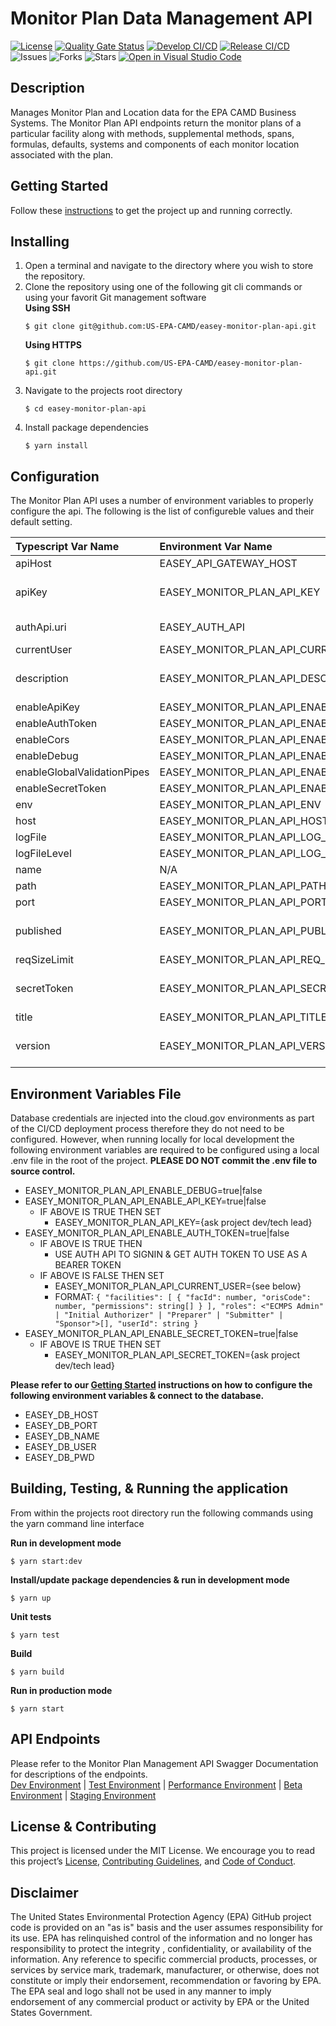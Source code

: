 # Monitor Plan Data Management API

[![License](https://img.shields.io/github/license/US-EPA-CAMD/easey-monitor-plan-api)](https://github.com/US-EPA-CAMD/easey-monitor-plan-api/blob/develop/LICENSE)
[![Quality Gate Status](https://sonarcloud.io/api/project_badges/measure?project=US-EPA-CAMD_easey-monitor-plan-api&metric=alert_status)](https://sonarcloud.io/dashboard?id=US-EPA-CAMD_easey-monitor-plan-api)
[![Develop CI/CD](https://github.com/US-EPA-CAMD/easey-monitor-plan-api/workflows/Develop%20Branch%20Workflow/badge.svg)](https://github.com/US-EPA-CAMD/easey-monitor-plan-api/actions)
[![Release CI/CD](https://github.com/US-EPA-CAMD/easey-monitor-plan-api/workflows/Release%20Branch%20Workflow/badge.svg)](https://github.com/US-EPA-CAMD/easey-monitor-plan-api/actions)
![Issues](https://img.shields.io/github/issues/US-EPA-CAMD/easey-monitor-plan-api)
![Forks](https://img.shields.io/github/forks/US-EPA-CAMD/easey-monitor-plan-api)
![Stars](https://img.shields.io/github/stars/US-EPA-CAMD/easey-monitor-plan-api)
[![Open in Visual Studio Code](https://open.vscode.dev/badges/open-in-vscode.svg)](https://open.vscode.dev/US-EPA-CAMD/easey-monitor-plan-api)

## Description

Manages Monitor Plan and Location data for the EPA CAMD Business Systems. The Monitor Plan API endpoints return the monitor plans of a particular facility along with methods, supplemental methods, spans, formulas, defaults, systems and components of each monitor location associated with the plan.
​

## Getting Started

Follow these [instructions](https://github.com/US-EPA-CAMD/devops/blob/master/GETTING-STARTED.md) to get the project up and running correctly.

## Installing

1. Open a terminal and navigate to the directory where you wish to store the repository.
2. Clone the repository using one of the following git cli commands or using your favorit Git management software<br>
   **Using SSH**
   ```
   $ git clone git@github.com:US-EPA-CAMD/easey-monitor-plan-api.git
   ```
   **Using HTTPS**
   ```
   $ git clone https://github.com/US-EPA-CAMD/easey-monitor-plan-api.git
   ```
3. Navigate to the projects root directory
   ```
   $ cd easey-monitor-plan-api
   ```
4. Install package dependencies
   ```
   $ yarn install
   ```

## Configuration

The Monitor Plan API uses a number of environment variables to properly configure the api. The following is the list of configureble values and their default setting.

| Typescript Var Name         | Environment Var Name                                 | Default Value                                                                | Comment                           |
| :-------------------------- | :--------------------------------------------------- | :--------------------------------------------------------------------------- | :-------------------------------- |
| apiHost                     | EASEY_API_GATEWAY_HOST                               | api.epa.gov/easey/dev                                                        | Configurable                      |
| apiKey                      | EASEY_MONITOR_PLAN_API_KEY                           | \*\*\*                                                                       | Dynamically set by CI/CD workflow |
| authApi.uri                 | EASEY_AUTH_API                                       | https://api.epa.gov/easey/dev/auth-mgmt                                      | Configurable                      |
| currentUser                 | EASEY_MONITOR_PLAN_API_CURRENT_USER                  | {}                                                                           | Configurable                      |
| description                 | EASEY_MONITOR_PLAN_API_DESCRIPTION                   | Monitor Plan management API endpoints for all monitor plan data & operations | Configurable                      |
| enableApiKey                | EASEY_MONITOR_PLAN_API_ENABLE_API_KEY                | false                                                                        | Configurable                      |
| enableAuthToken             | EASEY_MONITOR_PLAN_API_ENABLE_AUTH_TOKEN             | false                                                                        | Configurable                      |
| enableCors                  | EASEY_MONITOR_PLAN_API_ENABLE_CORS                   | true                                                                         | Configurable                      |
| enableDebug                 | EASEY_MONITOR_PLAN_API_ENABLE_DEBUG                  | false                                                                        | Configurable                      |
| enableGlobalValidationPipes | EASEY_MONITOR_PLAN_API_ENABLE_GLOBAL_VALIDATION_PIPE | true                                                                         | Configurable                      |
| enableSecretToken           | EASEY_MONITOR_PLAN_API_ENABLE_SECRET_TOKEN           | false                                                                        | Configurable                      |
| env                         | EASEY_MONITOR_PLAN_API_ENV                           | local-dev                                                                    | Configurable                      |
| host                        | EASEY_MONITOR_PLAN_API_HOST                          | localhost                                                                    | Configurable                      |
| logFile                     | EASEY_MONITOR_PLAN_API_LOG_FILE                      | ""                                                                           | Configurable                      |
| logFileLevel                | EASEY_MONITOR_PLAN_API_LOG_FILE_LEVEL                | ""                                                                           | Configurable                      |
| name                        | N/A                                                  | monitor-plan-api                                                             | Fixed value                       |
| path                        | EASEY_MONITOR_PLAN_API_PATH                          | monitor-plan-mgmt                                                            | Configurable                      |
| port                        | EASEY_MONITOR_PLAN_API_PORT                          | 8010                                                                         | Configurable                      |
| published                   | EASEY_MONITOR_PLAN_API_PUBLISHED                     | local                                                                        | Dynamically set by CI/CD workflow |
| reqSizeLimit                | EASEY_MONITOR_PLAN_API_REQ_SIZE_LIMIT                | 1mb                                                                          | Configurable                      |
| secretToken                 | EASEY_MONITOR_PLAN_API_SECRET_TOKEN                  | \*\*\*                                                                       | Dynamically set by CI/CD workflow |
| title                       | EASEY_MONITOR_PLAN_API_TITLE                         | Monitor Plan Management                                                      | Configurable                      |
| version                     | EASEY_MONITOR_PLAN_API_VERSION                       | v0.0.0                                                                       | Dynamically set by CI/CD workflow |

## Environment Variables File

Database credentials are injected into the cloud.gov environments as part of the CI/CD deployment process therefore they do not need to be configured. However, when running locally for local development the following environment variables are required to be configured using a local .env file in the root of the project. **PLEASE DO NOT commit the .env file to source control.**

- EASEY_MONITOR_PLAN_API_ENABLE_DEBUG=true|false
- EASEY_MONITOR_PLAN_API_ENABLE_API_KEY=true|false
  - IF ABOVE IS TRUE THEN SET
    - EASEY_MONITOR_PLAN_API_KEY={ask project dev/tech lead}
- EASEY_MONITOR_PLAN_API_ENABLE_AUTH_TOKEN=true|false
  - IF ABOVE IS TRUE THEN
    - USE AUTH API TO SIGNIN & GET AUTH TOKEN TO USE AS A BEARER TOKEN
  - IF ABOVE IS FALSE THEN SET
    - EASEY_MONITOR_PLAN_API_CURRENT_USER={see below}
    - FORMAT: `{ "facilities": [ { "facId": number, "orisCode": number, "permissions": string[] } ], "roles": <"ECMPS Admin" | "Initial Authorizer" | "Preparer" | "Submitter" | "Sponsor">[], "userId": string }`
- EASEY_MONITOR_PLAN_API_ENABLE_SECRET_TOKEN=true|false
  - IF ABOVE IS TRUE THEN SET
    - EASEY_MONITOR_PLAN_API_SECRET_TOKEN={ask project dev/tech lead}

**Please refer to our [Getting Started](https://github.com/US-EPA-CAMD/devops/blob/master/GETTING-STARTED.md) instructions on how to configure the following environment variables & connect to the database.**

- EASEY_DB_HOST
- EASEY_DB_PORT
- EASEY_DB_NAME
- EASEY_DB_USER
- EASEY_DB_PWD

## Building, Testing, & Running the application

From within the projects root directory run the following commands using the yarn command line interface

**Run in development mode**

```
$ yarn start:dev
```

**Install/update package dependencies & run in development mode**

```
$ yarn up
```

**Unit tests**

```
$ yarn test
```

**Build**

```
$ yarn build
```

**Run in production mode**

```
$ yarn start
```

## API Endpoints

Please refer to the Monitor Plan Management API Swagger Documentation for descriptions of the endpoints.<br>
[Dev Environment](https://api.epa.gov/easey/dev/monitor-plan-mgmt/swagger/) | [Test Environment](https://api.epa.gov/easey/test/monitor-plan-mgmt/swagger/) |
[Performance Environment](https://api.epa.gov/easey/perf/monitor-plan-mgmt/swagger/) |
[Beta Environment](https://api.epa.gov/easey/beta/monitor-plan-mgmt/swagger/) | [Staging Environment](https://api.epa.gov/easey/staging/monitor-plan-mgmt/swagger/)

## License & Contributing

This project is licensed under the MIT License. We encourage you to read this project’s [License](LICENSE), [Contributing Guidelines](CONTRIBUTING.md), and [Code of Conduct](CODE-OF-CONDUCT.md).

## Disclaimer

The United States Environmental Protection Agency (EPA) GitHub project code is provided on an "as is" basis and the user assumes responsibility for its use. EPA has relinquished control of the information and no longer has responsibility to protect the integrity , confidentiality, or availability of the information. Any reference to specific commercial products, processes, or services by service mark, trademark, manufacturer, or otherwise, does not constitute or imply their endorsement, recommendation or favoring by EPA. The EPA seal and logo shall not be used in any manner to imply endorsement of any commercial product or activity by EPA or the United States Government.
